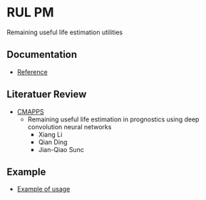 # RUL PM
Remaining useful life estimation utilities
## Documentation
- [Reference](https://lucianolorenti.github.io/rul_pm/)


## Literatuer Review
- [CMAPPS](research/CMAPPS.ipynb)
  * Remaining useful life estimation in prognostics using deep convolution neural networks    
      *  Xiang Li
      *  Qian Ding
      *  Jian-Qiao Sunc

## Example
- [Example of usage](examples/ExampleAircraftEngine.ipynb) 
